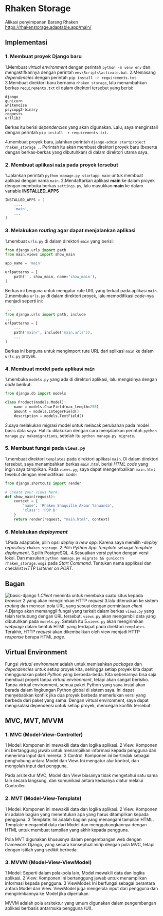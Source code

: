 # Rhaken Storage
Alikasi penyimpanan Barang Rhaken
https://rhakenstorage.adaptable.app/main/

## Implementasi
### 1. Membuat proyek Django baru
1.Membuat _virtual environment_ dengan perintah `python -m venv env` dan mengaktifkannya dengan perintah `env\Scripts\activate.bat`.
2.Memasang _dependencies_ dengan perintah `pip install -r requirements.txt`.
3.Membuat direktori baru bernama `rhaken_storage`, lalu menambahkan berkas `requirements.txt` di dalam direktori tersebut yang berisi:
```
django
gunicorn
whitenoise
psycopg2-binary
requests
urllib3
```
Berkas itu berisi _dependencies_ yang akan digunakan.
Lalu, saya menginstall dengan perintah `pip install -r requirements.txt`.

4.membuat proyek baru, jalankan perintah `django-admin startproject rhaken_storage .`. Perintah itu akan membuat direktori proyek baru (beserta dengan berkas-berkas yang dibutuhkan) di dalam direktori utama saya.

### 2. Membuat aplikasi `main` pada proyek tersebut
1.Jalankan perintah `python manage.py startapp main` untuk membuat aplikasi dengan nama `main`.
2.Mendaftarkan aplikasi **main** ke dalam proyek dengan membuka berkas `settings.py`, lalu masukkan **main** ke dalam variable **INSTALLED_APPS**
```python
INSTALLED_APPS = [
    ...,
    'main',
    ...
]
```

### 3. Melakukan _routing_ agar dapat menjalankan aplikasi
1.membuat `urls.py` di dalam direktori `main` yang berisi:
```python
from django.urls import path
from main.views import show_main

app_name = 'main'

urlpatterns = [
    path('', show_main, name='show_main'),
]
```
Berkas ini berguna untuk mengatur rute URL yang terkait pada aplikasi `main`.
2.membuka `urls.py` di dalam direktori proyek, lalu memodifikasi _code_-nya menjadi seperti ini:
```python
...
from django.urls import path, include
...
urlpatterns = [
    ...
    path('main/', include('main.urls')),
    ...
]
```
Berkas ini berguna untuk mengimport rute URL dari aplikasi `main` ke dalam `urls.py` proyek.
### 4. Membuat model pada aplikasi `main`
1.membuka `models.py` yang ada di direktori aplikasi, lalu mengisinya dengan _code_ berikut:
```python
from django.db import models

class Product(models.Model):
    name = models.CharField(max_length=255)
    amount = models.IntegerField()
    description = models.TextField()
```
2.saya melakukan migrasi model untuk melacak perubahan pada model basis data saya. Hal itu dilakukan dengan cara menjalankan perintah `python manage.py makemigrations`, setelah itu `python manage.py migrate`.

### 5. Membuat fungsi pada `views.py`
1.membuat direktori `templates` pada direktori aplikasi `main`. Di dalam direktori tersebut, saya menambahkan berkas `main.html` berisi _HTML code_ yang ingin saya tampilkan. Pada `views.py`, saya dapat mengembalikan `main.html` tesebut dengan memodifikasi _code_:
```python
from django.shortcuts import render

# Create your views here.
def show_main(request):
    context = {
        'name': 'Rhaken Shaquille Akbar Yanuanda',
        'class': 'PBP B'
    }
    return render(request, "main.html", context)
```

### 6. Melakukan _deployment_
1.Pada adaptable, pilih opsi _deploy a new app_. Karena saya memilih -_deploy_ _repository_ `rhaken_storage`. 
2.Pilih _Python App Template_ sebagai _template deployment_. 
3.pilih PostgreSQL. 
4.Sesuaikan versi python dengan versi lokal. Dan masukan `python manage.py migrate && gunicorn rhaken_storage.wsgi` pada _Start Command_. Tentukan nama applikasi dan checklist _HTTP Listener on PORT_.

## Bagan
![basic-django](https://github.com/rhaken/rhaken_storage/assets/39646450/315ab361-b1bf-47bc-9473-178a512237c5)
1._Client_ meminta untuk membuka suatu situs kepada _browser_
2.yang akan mengirimkan HTTP _request_
3.lalu diteruskan ke sistem _routing_ dan mencari pola URL yang sesuai dengan permintaan _client_
4.Django akan memanggil fungsi yang terkait dalam berkas `views.py` yang telah terhubung dengan URL tersebut. `views.py` akan mengambil data yang dibutuhkan pada `models.py`. Setelah itu
5.`views.py` akan mengirimkan _webpage_ dalam bentuk HTML yang terdapat pada direktori `templates`. Terakhir, HTTP _request_ akan dikembalikan oleh view menjadi HTTP _response_ berupa HTML _page_.

## Virtual Environment
Fungsi _virtual environment_ adalah untuk memisahkan _packages_ dan _dependencies_ untuk setiap proyek kita, sehingga setiap proyek kita dapat menggunakan paket _Python_ yang berbeda-beda. Kita sebenarnya bisa saja membuat proyek tanpa _virtual environment_, tetapi akan sangat berisiko. Tanpa virtual environment, semua paket Python yang saya instal akan berada dalam lingkungan Python global di sistem saya. Ini dapat menyebabkan konflik jika dua proyek berbeda memerlukan versi yang berbeda dari paket yang sama. Dengan virtual environment, saya dapat mengisolasi dependensi untuk setiap proyek, mencegah konflik tersebut.

## MVC, MVT, MVVM
### 1. MVC (Model-View-Controller)
1 Model: Komponen ini mewakili data dan logika aplikasi.
2 View: Komponen ini bertanggung jawab untuk menampilkan informasi kepada pengguna dan menerima input dari mereka.
3 Control: Komponen ini bertindak sebagai penghubung antara Model dan View. Ini mengatur alur kontrol, dan mengolah input dari pengguna.

Pada arsitektur MVC, Model dan View biasanya tidak mengetahui satu sama lain secara langsung, dan komunikasi antara keduanya diatur melalui Controller.
### 2. MVT (Model-View-Template)
1 Model: Komponen ini mewakili data dan logika aplikasi.
2 View: Komponen ini adalah bagian yang menentukan apa yang harus ditampilkan kepada pengguna.
3 Template: Ini adalah bagian yang menangani tampilan HTML. Template mengambil data dari Model dan menggabungkannya dengan HTML untuk membuat tampilan yang akhir kepada pengguna.

Pola MVT digunakan khususnya dalam pengembangan web dengan framework Django, yang secara konseptual mirip dengan pola MVC, tetapi dengan istilah yang sedikit berbeda.
### 3. MVVM (Model-View-ViewModel)
1 Model: Seperti dalam pola-pola lain, Model mewakili data dan logika aplikasi.
2 View: Komponen ini bertanggung jawab untuk menampilkan informasi kepada pengguna.
3 ViewModel: Ini berfungsi sebagai perantara antara Model dan View. ViewModel juga mengelola input dari pengguna dan mengirimkannya ke Model jika diperlukan.

MVVM adalah pola arsitektur yang umum digunakan dalam pengembangan aplikasi berbasis antarmuka pengguna (UI).
